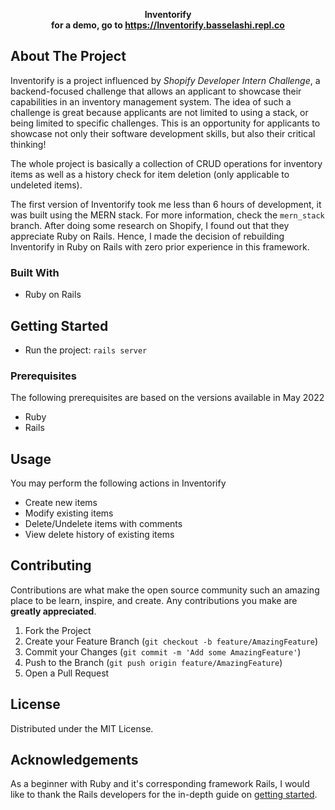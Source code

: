 <!-- PROJECT LOGO -->
<p align="center">
    <b>Inventorify</b>
    <br />
    <b>for a demo, go to <a target="_blank" href="https://inventorify.basselashi.repl.co/">https://Inventorify.basselashi.repl.co</a></b>
</p>

<!-- ABOUT THE PROJECT -->
## About The Project
Inventorify is a project influenced by *Shopify Developer Intern Challenge*, a backend-focused challenge that allows an applicant to showcase their capabilities in an inventory management system. The idea of such a challenge is great because applicants are not limited to using a stack, or being limited to specific challenges. This is an opportunity for applicants to showcase not only their software development skills, but also their critical thinking!

The whole project is basically a collection of CRUD operations for inventory items as well as a history check for item deletion (only applicable to undeleted items).

The first version of Inventorify took me less than 6 hours of development, it was built using the MERN stack. For more information, check the `mern_stack` branch. After doing some research on Shopify, I found out that they appreciate Ruby on Rails. Hence, I made the decision of rebuilding Inventorify in Ruby on Rails with zero prior experience in this framework.

### Built With
* Ruby on Rails

<!-- GETTING STARTED -->
## Getting Started
* Run the project: `rails server`

### Prerequisites
The following prerequisites are based on the versions available in May 2022
* Ruby
* Rails

<!-- USAGE EXAMPLES -->
## Usage
You may perform the following actions in Inventorify
* Create new items
* Modify existing items
* Delete/Undelete items with comments
* View delete history of existing items

<!-- CONTRIBUTING -->
## Contributing

Contributions are what make the open source community such an amazing place to be learn, inspire, and create. Any contributions you make are **greatly appreciated**.

1. Fork the Project
2. Create your Feature Branch (`git checkout -b feature/AmazingFeature`)
3. Commit your Changes (`git commit -m 'Add some AmazingFeature'`)
4. Push to the Branch (`git push origin feature/AmazingFeature`)
5. Open a Pull Request

<!-- LICENSE -->
## License

Distributed under the MIT License.

<!-- ACKNOWLEDGEMENTS -->
## Acknowledgements
As a beginner with Ruby and it's corresponding framework Rails, I would like to thank the Rails developers for the
in-depth guide on [getting started](https://guides.rubyonrails.org/getting_started.html).
